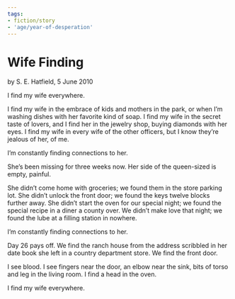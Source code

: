 ```yaml
---
tags:
- fiction/story
- 'age/year-of-desperation'
---
```


# Wife Finding

by S. E. Hatfield, 5 June 2010

I find my wife everywhere.

I find my wife in the embrace of kids and mothers in the park, or when
I’m washing dishes with her favorite kind of soap. I find my wife in the
secret taste of lovers, and I find her in the jewelry shop, buying
diamonds with her eyes. I find my wife in every wife of the other
officers, but I know they’re jealous of her, of me.

I’m constantly finding connections to her.

She’s been missing for three weeks now. Her side of the queen-sized is
empty, painful.

She didn’t come home with groceries; we found them in the store parking
lot. She didn’t unlock the front door; we found the keys twelve blocks
further away. She didn’t start the oven for our special night; we found
the special recipe in a diner a county over. We didn’t make love that
night; we found the lube at a filling station in nowhere.

I’m constantly finding connections to her.

Day 26 pays off. We find the ranch house from the address scribbled in
her date book she left in a country department store. We find the front
door.

I see blood. I see fingers near the door, an elbow near the sink, bits
of torso and leg in the living room. I find a head in the oven.

I find my wife everywhere.
